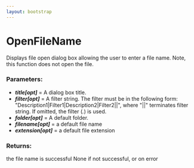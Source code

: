 ```yaml
---
layout: bootstrap
---
```


# OpenFileName

Displays file open dialog box allowing the user to enter a file name.
        Note, this function does not open the file.
        

### Parameters:

- ***title[opt]*** = A dialog box title.
- ***filter[opt]*** = A filter string. The filter must be in the following form:
  "Description1|Filter1|Description2|Filter2||", where "||" terminates filter string.
  If omitted, the filter (*.*) is used.
- ***folder[opt]*** = A default folder.
- ***filename[opt]*** = a default file name
- ***extension[opt]*** = a default file extension
        

### Returns:


the file name is successful
None if not successful, or on error
        
